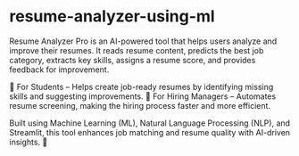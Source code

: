 # resume-analyzer-using-ml
Resume Analyzer Pro is an AI-powered tool that helps users analyze and improve their resumes. It reads resume content, predicts the best job category, extracts key skills, assigns a resume score, and provides feedback for improvement.

🔹 For Students – Helps create job-ready resumes by identifying missing skills and suggesting improvements.
🔹 For Hiring Managers – Automates resume screening, making the hiring process faster and more efficient.

Built using Machine Learning (ML), Natural Language Processing (NLP), and Streamlit, this tool enhances job matching and resume quality with AI-driven insights. 🚀
